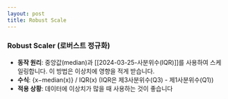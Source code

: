 ```yaml
---
layout: post
title: Robust Scale
---
```


### Robust Scaler (로버스트 정규화)

- **동작 원리**: 중앙값(median)과 [[2024-03-25-사분위수(IQR)]]를 사용하여 스케일링합니다. 이 방법은 이상치에 영향을 적게 받습니다.
- **수식**: {x−median(x)} / IQR(x)​ (IQR은 제3사분위수(Q3) - 제1사분위수(Q1))
- **적용 상황**: 데이터에 이상치가 많을 때 사용하는 것이 좋습니다